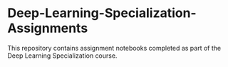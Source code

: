 # Deep-Learning-Specialization-Assignments

This repository contains assignment notebooks completed as part of the Deep Learning Specialization course.
